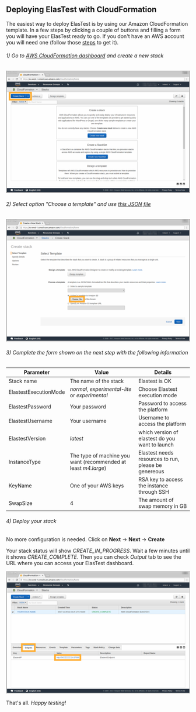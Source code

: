 <div class="range range-xs-left">
<div class="cell-xs-10 cell-lg-6 text-md-left inset-md-right-80 cell-lg-push-1 offset-top-50 offset-lg-top-0">
<h2 id="content" class="h1">Deploying ElasTest with CloudFormation</h2>
<div class="offset-top-30 offset-md-top-50">
</div>
</div>
</div>

The easiest way to deploy ElasTest is by using our Amazon CloudFormation template. In a few steps by clicking a couple of buttons and filling a form you will have your ElasTest ready to go. If you don't have an AWS account you will need one (follow those [steps](http://docs.aws.amazon.com/AmazonSimpleDB/latest/DeveloperGuide/AboutAWSAccounts.html) to get it).

<h6 class="small-subtitle">1) Go to <a href="https://eu-west-1.console.aws.amazon.com/cloudformation/">AWS CloudFormation dashboard</a> and create a new stack</h6>

<div class="docs-gallery inline-block">
    <a data-fancybox="gallery-1" href="/docs/deploying/images/new_stack.png"><img class="img-responsive img-wellcome" src="/docs/deploying/images/new_stack.png"/></a>
</div>

<h6 class="small-subtitle">2) Select option "Choose a template" and use <a href="https://raw.githubusercontent.com/elastest/elastest-toolbox/master/AWS/cloud-formation-latest.json">this JSON file</a></h6>

<div class="docs-gallery inline-block">
    <a data-fancybox="gallery-1" href="/docs/deploying/images/template.png"><img class="img-responsive img-wellcome" src="/docs/deploying/images/template.png"/></a>
</div>

<h6 class="small-subtitle">3) Complete the form shown on the next step with the following information</h6>

| Parameter | Value | Details |
| --- | --- | --- |
| Stack name | The name of the stack | Elastest is OK |
| ElastestExecutionMode | _normal_, _experimental-lite_ or _experimental_ | Choose Elastest execution mode |
| ElastestPassword | Your password | Password to access the platform |
| ElastestUsername | Your username | Username to access the platform |
| ElastestVersion | _latest_ | which version of elastest do you want to launch |
| InstanceType | The type of machine you want (recommended at least _m4.large_) | Elastest needs resources to run, please be genereous |
| KeyName | One of your AWS keys | RSA key to access the instance through SSH |
| SwapSize | 4 | The amount of swap memory in GB |

<h6 class="small-subtitle">4) Deploy your stack</h6>

No more configuration is needed. Click on **Next** -> **Next** -> **Create**

Your stack status will show _CREATE_IN_PROGRESS_. Wait a few minutes until it shows _CREATE_COMPLETE_. Then you can check *Output* tab to see the URL where you can access your ElasTest dashboard.

<div class="docs-gallery inline-block">
    <a data-fancybox="gallery-1" href="/docs/deploying/images/output_tab.png"><img class="img-responsive img-wellcome" src="/docs/deploying/images/output_tab.png"/></a>
</div>

That's all. _Happy testing!_

<script src="//code.jquery.com/jquery-3.2.1.min.js"></script>
<link rel="stylesheet" href="https://cdnjs.cloudflare.com/ajax/libs/fancybox/3.2.5/jquery.fancybox.min.css" />
<script src="https://cdnjs.cloudflare.com/ajax/libs/fancybox/3.2.5/jquery.fancybox.min.js"></script>

<script>
var galleries = $('div.docs-gallery');
for (var i = 1; i <= galleries.length; i++) {
    $().fancybox({
    selector : '[data-fancybox="gallery-' + i + '"]',
    infobar : true,
    arrows : false,
    loop: true,
    protect: true,
    transitionEffect: 'slide',
    buttons : [
        'close'
    ],
    clickOutside : 'close',
    clickSlide   : 'close',
  });
}
</script>
